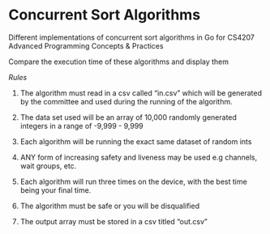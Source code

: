 # Concurrent Sort Algorithms
Different implementations of concurrent sort algorithms in Go for CS4207 Advanced Programming Concepts &amp; Practices

Compare the execution time of these algorithms and display them


*Rules*

1. The algorithm must read in a csv called “in.csv” which will be generated by the committee and used during the running of the algorithm.

2. The data set used will be an array of 10,000 randomly generated integers in a range of -9,999 - 9,999

3. Each algorithm will be running the exact same dataset of random ints

4. ANY form of increasing safety and liveness may be used e.g channels, wait groups, etc.

5. Each algorithm will run three times on the device, with the best time being your final time.

6. The algorithm must be safe or you will be disqualified

7. The output array must be stored in a csv titled “out.csv”
